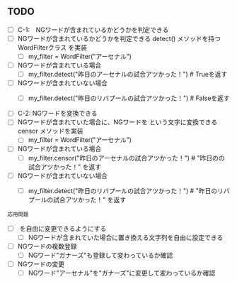 TODO
------------------

- [ ] C-1:　NGワードが含まれているかどうかを判定できる
- [ ] NGワードが含まれているかどうかを判定できる detect() メソッドを持つ WordFilterクラス を実装
    - [ ] my_filter = WordFilter("アーセナル")
​
- [ ] NGワードが含まれている場合 
    - [ ] my_filter.detect("昨日のアーセナルの試合アツかった！") # Trueを返す 
​
- [ ] NGワードが含まれていない場合 
    - [ ] my_filter.detect("昨日のリバプールの試合アツかった！") # Falseを返す 



- [ ] C-2:  NGワードを変換できる 
- [ ] NGワードが含まれていた場合に、NGワードを <censored> という文字に変換できる censor メソッドを実装
    - [ ] my_filter = WordFilter("アーセナル")
​
- [ ] NGワードが含まれている場合 
    - [ ] my_filter.censor("昨日のアーセナルの試合アツかった！") # "昨日の<censored>の試合アツかった！" を返す 
​
- [ ] NGワードが含まれていない場合 
    - [ ] my_filter.detect("昨日のリバプールの試合アツかった！") # "昨日のリバプールの試合アツかった！" を返す


```
応用問題
```
- [ ] <censored> を自由に変更できるようにする
    - [ ] NGワードが含まれていた場合に置き換える文字列を自由に設定できる

- [ ] NGワードの複数登録
    - [ ] NGワード"ガナーズ"も登録して変わっているか確認

- [ ] NGワードの変更
    - [ ] NGワード"アーセナル"を"ガナーズ"に変更して変わっているか確認